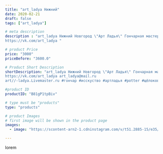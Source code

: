 ```yaml
---
title: "art_ladya Нижний"
date: 2020-02-21
draft: false
tags: ["art_ladya"]

# meta description
description : "art_ladya Нижний Новгород \"Арт Ладья\" Гончарная мастерская в Нижнем Новгороде. Изготовление керамики и мастер//-классы по обучению. 
https://vk.com/art_ladya "

# product Price
price: "3000"
priceBefore: "3600.0"

# Product Short Description
shortDescription: "art_ladya Нижний Новгород \"Арт Ладья\" Гончарная мастерская в Нижнем Новгороде. Изготовление керамики и мастер//-классы по обучению. 
https://vk.com/art_ladya art_ladya@mail.ru 
art//-ladya.Livemaster.ru #гончар #исскуство #артладья #potter #щёлоковскийхутор #керамикаручнаяработа #гончарнаямастерская #керамиканазаказ #handmade #посудаизглины #керамика #гончарнаяпосуда #эксклюзивнаякерамика #dishes #decor #ceramicar #nntoday #claygoods #фестиваль #earthenware #ceramic #design #artladya #мастеркласс #нижнийновгород #ceramicart #обучение #гончарныйкруг #авторскаякерамика"

#product ID
productID: "B81gP1tpBiv"

# type must be "products"
type: "products"

# product Images
# first image will be shown in the product page
images:
  - image: "https://scontent-arn2-1.cdninstagram.com/v/t51.2885-15/e35/87353478_811991849277181_1945269238720432975_n.jpg?se=8&tp=1&_nc_ht=scontent-arn2-1.cdninstagram.com&_nc_cat=101&_nc_ohc=tyB8bJi3vJsAX87MoUd&ccb=7-4&oh=aeb514d7a500c03a54cb95444d8009ef&oe=60860967&_nc_sid=86f79a&ig_cache_key=MjI0ODg0NTQxNDg5NTk4Mjc2Nw%3D%3D.2-ccb7-4"

---
```

lorem
